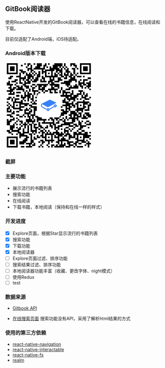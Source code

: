 ## GitBook阅读器

使用ReactNative开发的GitBook阅读器，可以查看在线的书籍信息，在线阅读和下载。

目前仅适配了Android端，iOS待适配。

### Android版本下载

![qr](./docs/qr.png)

### 截屏

### 主要功能

- 展示流行的书籍列表
- 搜索功能
- 在线阅读
- 下载书籍，本地阅读（保持和在线一样的样式）

### 开发进度

- [x] Explore页面，根据Star显示流行的书籍列表
- [x] 搜索功能
- [x] 下载功能
- [x] 本地阅读器
- [ ] Explore页面过滤、排序功能
- [ ] 搜索结果过滤、排序功能
- [ ] 本地阅读器功能丰富（收藏、更改字体、night模式）
- [ ] 使用Redux
- [ ] test

### 数据来源

- [Gitbook API](https://developer.gitbook.com)

- [在线搜索页面](https://www.gitbook.com/search?q=react) 搜索功能没有API，采用了解析html结果的方式

### 使用的第三方依赖

- [react-native-navigation](https://github.com/wix/react-native-navigation/)
- [react-native-interactable](https://github.com/wix/react-native-interactable)
- [react-native-fs](https://github.com/itinance/react-native-fs)
- [realm](https://realm.io/news/introducing-realm-react-native/)
